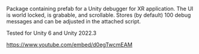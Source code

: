 Package containing prefab for a Unity debugger for XR application.
The UI is world locked, is grabable, and scrollable.
Stores (by default) 100 debug messages and can be adjusted in the attached script.

Tested for Unity 6 and Unity 2022.3

https://www.youtube.com/embed/d0egTwcmEAM
